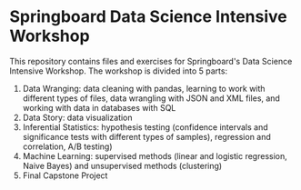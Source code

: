 # Springboard Data Science Intensive Workshop

This repository contains files and exercises for Springboard's Data Science Intensive Workshop. The workshop is divided into 5 parts:
      
  1. Data Wranging: data cleaning with pandas, learning to work with different types of files, data wrangling with JSON and XML files,          and working with data in databases with SQL
  2. Data Story: data visualization
  3. Inferential Statistics: hypothesis testing (confidence intervals and significance tests with different types of samples),                  regression and correlation, A/B testing)
  4. Machine Learning: supervised methods (linear and logistic regression, Naive Bayes) and unsupervised methods (clustering)
  5. Final Capstone Project
